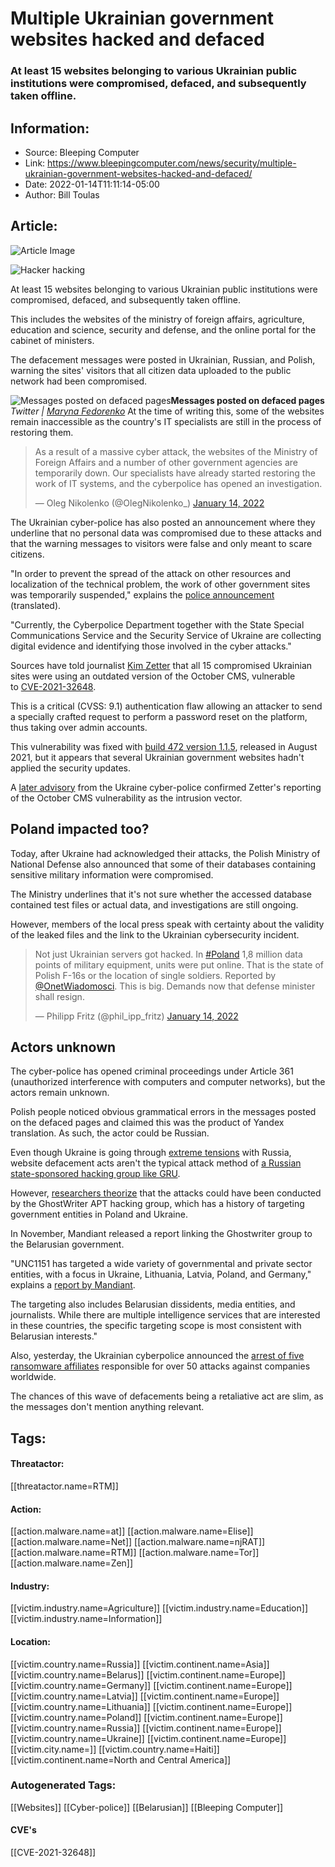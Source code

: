 # Multiple Ukrainian government websites hacked and defaced
### At least 15 websites belonging to various Ukrainian public institutions were compromised, defaced, and subsequently taken offline.

## Information:
+ Source: Bleeping Computer
+ Link: https://www.bleepingcomputer.com/news/security/multiple-ukrainian-government-websites-hacked-and-defaced/
+ Date: 2022-01-14T11:11:14-05:00
+ Author: Bill Toulas


## Article:
![Article Image](https://www.bleepstatic.com/content/hl-images/2022/01/14/hacker-hacking.jpg)

![Hacker hacking](https://www.bleepstatic.com/content/hl-images/2022/01/14/hacker-hacking.jpg)


At least 15 websites belonging to various Ukrainian public institutions were compromised, defaced, and subsequently taken offline.


This includes the websites of the ministry of foreign affairs, agriculture, education and science, security and defense, and the online portal for the cabinet of ministers.


The defacement messages were posted in Ukrainian, Russian, and Polish, warning the sites' visitors that all citizen data uploaded to the public network had been compromised.



![Messages posted on defaced pages](https://www.bleepstatic.com/images/news/u/1220909/Website%20snaps/FJDIGd5X0AISrJN.jpg)**Messages posted on defaced pages**  
*Twitter | [Maryna Fedorenko](https://twitter.com/MarynaFedorenko/status/1481904293376626690)*
At the time of writing this, some of the websites remain inaccessible as the country's IT specialists are still in the process of restoring them.



> 
> As a result of a massive cyber attack, the websites of the Ministry of Foreign Affairs and a number of other government agencies are temporarily down. Our specialists have already started restoring the work of IT systems, and the cyberpolice has opened an investigation.
> 
> 
> — Oleg Nikolenko (@OlegNikolenko\_) [January 14, 2022](https://twitter.com/OlegNikolenko_/status/1481880668195983362?ref_src=twsrc%5Etfw)


The Ukrainian cyber-police has also posted an announcement where they underline that no personal data was compromised due to these attacks and that the warning messages to visitors were false and only meant to scare citizens.


"In order to prevent the spread of the attack on other resources and localization of the technical problem, the work of other government sites was temporarily suspended," explains the [police announcement](https://cyberpolice.gov.ua/news/kiberpolicziya-sbu-ta-derzhspeczzvyazku-vstanovlyuyut-prychetnyx-do-kiberatak-na-sajty-derzhavnyx-struktur-1630/) (translated).


"Currently, the Cyberpolice Department together with the State Special Communications Service and the Security Service of Ukraine are collecting digital evidence and identifying those involved in the cyber attacks."


Sources have told journalist [Kim Zetter](https://twitter.com/KimZetter/status/1481890639029551106) that all 15 compromised Ukrainian sites were using an outdated version of the October CMS, vulnerable to [CVE-2021-32648](https://nvd.nist.gov/vuln/detail/CVE-2021-32648).


This is a critical (CVSS: 9.1) authentication flaw allowing an attacker to send a specially crafted request to perform a password reset on the platform, thus taking over admin accounts.


This vulnerability was fixed with [build 472 version 1.1.5](https://github.com/octobercms/october/security/advisories/GHSA-mxr5-mc97-63rc), released in August 2021, but it appears that several Ukrainian government websites hadn't applied the security updates.


A [later advisory](https://cert.gov.ua/article/17899) from the Ukraine cyber-police confirmed Zetter's reporting of the October CMS vulnerability as the intrusion vector.


Poland impacted too?
--------------------


Today, after Ukraine had acknowledged their attacks, the Polish Ministry of National Defense also announced that some of their databases containing sensitive military information were compromised.


The Ministry underlines that it's not sure whether the accessed database contained test files or actual data, and investigations are still ongoing.


However, members of the local press speak with certainty about the validity of the leaked files and the link to the Ukrainian cybersecurity incident.



> 
> Not just Ukrainian servers got hacked. In [#Poland](https://twitter.com/hashtag/Poland?src=hash&ref_src=twsrc%5Etfw) 1,8 million data points of military equipment, units were put online. That is the state of Polish F-16s or the location of single soldiers. Reported by [@OnetWiadomosci](https://twitter.com/OnetWiadomosci?ref_src=twsrc%5Etfw). This is big. Demands now that defense minister shall resign.
> 
> 
> — Philipp Fritz (@phil\_ipp\_fritz) [January 14, 2022](https://twitter.com/phil_ipp_fritz/status/1481955606818926595?ref_src=twsrc%5Etfw)


Actors unknown
--------------


The cyber-police has opened criminal proceedings under Article 361 (unauthorized interference with computers and computer networks), but the actors remain unknown.


Polish people noticed obvious grammatical errors in the messages posted on the defaced pages and claimed this was the product of Yandex translation. As such, the actor could be Russian.


Even though Ukraine is going through [extreme tensions](https://www.reuters.com/world/europe/russia-says-us-nato-talks-so-far-unsuccessful-2022-01-13/) with Russia, website defacement acts aren't the typical attack method of [a Russian state-sponsored hacking group like GRU](https://www.bleepingcomputer.com/news/security/us-indicts-russian-gru-sandworm-hackers-for-notpetya-worldwide-attacks/).


However, [researchers theorize](https://twitter.com/vxunderground/status/1481943972046123008) that the attacks could have been conducted by the GhostWriter APT hacking group, which has a history of targeting government entities in Poland and Ukraine.


In November, Mandiant released a report linking the Ghostwriter group to the Belarusian government.


"UNC1151 has targeted a wide variety of governmental and private sector entities, with a focus in Ukraine, Lithuania, Latvia, Poland, and Germany," explains a [report by Mandiant](https://www.mandiant.com/resources/unc1151-linked-to-belarus-government).


The targeting also includes Belarusian dissidents, media entities, and journalists. While there are multiple intelligence services that are interested in these countries, the specific targeting scope is most consistent with Belarusian interests."


Also, yesterday, the Ukrainian cyberpolice announced the [arrest of five ransomware affiliates](https://www.bleepingcomputer.com/news/security/ukranian-police-arrests-ransomware-gang-that-hit-over-50-firms/) responsible for over 50 attacks against companies worldwide.


The chances of this wave of defacements being a retaliative act are slim, as the messages don't mention anything relevant.





## Tags:

#### Threatactor:
[[threatactor.name=RTM]]

#### Action:
[[action.malware.name=at]] [[action.malware.name=Elise]] [[action.malware.name=Net]] [[action.malware.name=njRAT]] [[action.malware.name=RTM]] [[action.malware.name=Tor]] [[action.malware.name=Zen]]

#### Industry:
[[victim.industry.name=Agriculture]] [[victim.industry.name=Education]] [[victim.industry.name=Information]]

#### Location:
[[victim.country.name=Russia]] [[victim.continent.name=Asia]] [[victim.country.name=Belarus]] [[victim.continent.name=Europe]] [[victim.country.name=Germany]] [[victim.continent.name=Europe]] [[victim.country.name=Latvia]] [[victim.continent.name=Europe]] [[victim.country.name=Lithuania]] [[victim.continent.name=Europe]] [[victim.country.name=Poland]] [[victim.continent.name=Europe]] [[victim.country.name=Russia]] [[victim.continent.name=Europe]] [[victim.country.name=Ukraine]] [[victim.continent.name=Europe]] [[victim.city.name=]] [[victim.country.name=Haiti]] [[victim.continent.name=North and Central America]]

### Autogenerated Tags:
[[Websites]] [[Cyber-police]] [[Belarusian]] [[Bleeping Computer]]
#### CVE's
[[CVE-2021-32648]]

